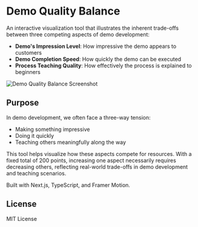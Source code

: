 # Demo Quality Balance

An interactive visualization tool that illustrates the inherent trade-offs between three competing aspects of demo development:

- **Demo's Impression Level**: How impressive the demo appears to customers
- **Demo Completion Speed**: How quickly the demo can be executed
- **Process Teaching Quality**: How effectively the process is explained to beginners

![Demo Quality Balance Screenshot](public/screenshot.png)

## Purpose

In demo development, we often face a three-way tension:
- Making something impressive
- Doing it quickly
- Teaching others meaningfully along the way

This tool helps visualize how these aspects compete for resources. With a fixed total of 200 points, increasing one aspect necessarily requires decreasing others, reflecting real-world trade-offs in demo development and teaching scenarios.

Built with Next.js, TypeScript, and Framer Motion.

## License

MIT License